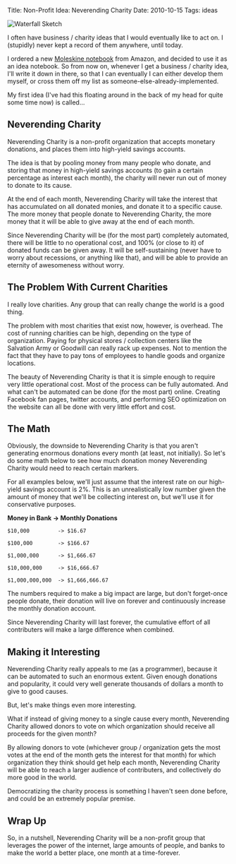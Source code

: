 Title: Non-Profit Idea: Neverending Charity
Date: 2010-10-15
Tags: ideas


![Waterfall Sketch][]


I often have business / charity ideas that I would eventually like to act on.
I (stupidly) never kept a record of them anywhere, until today.

I ordered a new [Moleskine notebook][] from Amazon, and decided to use it as an
idea notebook.  So from now on, whenever I get a business / charity idea, I'll
write it down in there, so that I can eventually I can either develop them
myself, or cross them off my list as someone-else-already-implemented.

My first idea (I've had this floating around in the back of my head for quite
some time now) is called...


## Neverending Charity

Neverending Charity is a non-profit organization that accepts monetary
donations, and places them into high-yield savings accounts.

The idea is that by pooling money from many people who donate, and storing that
money in high-yield savings accounts (to gain a certain percentage as interest
each month), the charity will never run out of money to donate to its cause.

At the end of each month, Neverending Charity will take the interest that has
accumulated on all donated monies, and donate it to a specific cause.  The more
money that people donate to Neverending Charity, the more money that it will be
able to give away at the end of each month.

Since Neverending Charity will be (for the most part) completely automated,
there will be little to no operational cost, and 100% (or close to it) of
donated funds can be given away.  It will be self-sustaining (never have to
worry about recessions, or anything like that), and will be able to provide an
eternity of awesomeness without worry.


## The Problem With Current Charities

I really love charities.  Any group that can really change the world is a good
thing.

The problem with most charities that exist now, however, is overhead.  The cost
of running charities can be high, depending on the type of organization.
Paying for physical stores / collection centers like the Salvation Army or
Goodwill can really rack up expenses.  Not to mention the fact that they have
to pay tons of employees to handle goods and organize locations.

The beauty of Neverending Charity is that it is simple enough to require very
little operational cost.  Most of the process can be fully automated.  And what
can't be automated can be done (for the most part) online.  Creating Facebook
fan pages, twitter accounts, and performing SEO optimization on the website can
all be done with very little effort and cost.


## The Math

Obviously, the downside to Neverending Charity is that you aren't generating
enormous donations every month (at least, not initially).  So let's do some
math below to see how much donation money Neverending Charity would need to
reach certain markers.

For all examples below, we'll just assume that the interest rate on our
high-yield savings account is 2%.  This is an unrealistically low number given
the amount of money that we'll be collecting interest on, but we'll use it for
conservative purposes.


**Money in Bank -> Monthly Donations**

```console
$10,000         -> $16.67

$100,000        -> $166.67

$1,000,000      -> $1,666.67

$10,000,000     -> $16,666.67

$1,000,000,000  -> $1,666,666.67
```

The numbers required to make a big impact are large, but don't forget-once
people donate, their donation will live on forever and continuously increase
the monthly donation account.

Since Neverending Charity will last forever, the cumulative effort of all
contributers will make a large difference when combined.


## Making it Interesting

Neverending Charity really appeals to me (as a programmer), because it can be
automated to such an enormous extent.  Given enough donations and popularity,
it could very well generate thousands of dollars a month to give to good
causes.

But, let's make things even more interesting.

What if instead of giving money to a single cause every month, Neverending
Charity allowed donors to vote on which organization should receive all
proceeds for the given month?

By allowing donors to vote (whichever group / organization gets the most votes
at the end of the month gets the interest for that month) for which
organization they think should get help each month, Neverending Charity will be
able to reach a larger audience of contributers, and collectively do more good
in the world.

Democratizing the charity process is something I haven't seen done before, and
could be an extremely popular premise.


## Wrap Up

So, in a nutshell, Neverending Charity will be a non-profit group that
leverages the power of the internet, large amounts of people, and banks to make
the world a better place, one month at a time-forever.


  [Waterfall Sketch]: {filename}/images/2010/waterfall-sketch.png "Waterfall Sketch"
  [Moleskine notebook]: http://www.amazon.com/gp/product/8883701127/ref=as_li_ss_tl?ie=UTF8&camp=1789&creative=390957&creativeASIN=8883701127&linkCode=as2&tag=rdegges-20 "Moleskine Notebook"
